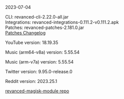 2023-07-04
  
CLI: revanced-cli-2.22.0-all.jar  
Integrations: revanced-integrations-0.111.2-v0.111.2.apk  
Patches: revanced-patches-2.181.0.jar  
[Patches Changelog](https://github.com/revanced/revanced-patches/releases/tag/v2.181.0)  

YouTube version: 18.19.35  

Music (arm64-v8a) version: 5.55.54  

Music (arm-v7a) version: 5.55.54  

Twitter version: 9.95.0-release.0  

Reddit version: 2023.25.1  

[revanced-magisk-module repo](https://github.com/j-hc/revanced-magisk-module)
